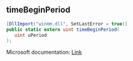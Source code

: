 ## timeBeginPeriod

```csharp
[DllImport("winmm.dll", SetLastError = true)]
public static extern uint timeBeginPeriod(
   uint uPeriod
);
```

Microsoft documentation: [Link](https://learn.microsoft.com/en-us/windows/win32/api/timeapi/nf-timeapi-timebeginperiod)
